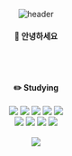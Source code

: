 <div align="center">

![header](https://capsule-render.vercel.app/api?type=transparent&text=Kim%20JunHee&fontColor=A6BACB)



####  :raised_hands: 안녕하세요

<br/>
<br/>

####  :pencil2: Studying

<img src="https://img.shields.io/badge/JAVA-007396?style=flat&logo=JAVA&logoColor=white"/>
<img src="https://img.shields.io/badge/Spring-6DB33F?style=flat&logo=Spring&logoColor=white"/>
<img src="https://img.shields.io/badge/JavaScript-F7DF1E?style=flat&logo=JavaScript&logoColor=black"/>
<img src="https://img.shields.io/badge/HTML5-E34F26?style=flat&logo=HTML5&logoColor=white" />
<img src="https://img.shields.io/badge/CSS3-1572B6?style=flat&logo=CSS3&logoColor=white" />
<br/>
<img src="https://img.shields.io/badge/SpringBoot-6DB33F?style=flat&logo=SpringBoot&logoColor=white"/>
<img src="https://img.shields.io/badge/SpringSecurity-6DB33F?style=flat&logo=SpringSecurity&logoColor=white"/>
<img src="https://img.shields.io/badge/Oracle-F80000?style=flat&logo=Oracle&logoColor=white" />
<img src="https://img.shields.io/badge/Eclipse-2C2255?style=flat&logo=Eclipse&logoColor=white" />


<br/>
<br/>


<img src="https://github-readme-stats.vercel.app/api?username=joooonh&show_icons=true">

</div>
